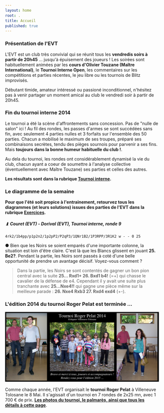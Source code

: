 ```yaml
---
layout: home
root: .
title: Accueil
published: true
---
```


### Présentation de l'EVT ###

L'EVT est un club très convivial qui se réunit tous les **vendredis soirs à partir de 20h45** ... jusqu'à épuisement des joueurs ! Les soirées sont habituellement animées par les **cours d'Olivier Touzane (Maître International)**, le **Tournoi Interne Open**, les commentaires sur les compétitions et parties récentes, le jeu libre ou les tournois de Blitz improvisés.

Débutant timide, amateur intéressé ou passioné inconditionnel, n'hésitez pas à venir partager un moment amical au club le vendredi soir à partir de 20h45.

### Fin du tournoi interne 2014 ###

Le tournoi a été la scène d'affrontements sans concession. Pas de "nulle de salon" ici ! Au fil des rondes, les passes d'armes se sont succédées sans fin, avec seulement 4 parties nulles et 3 forfaits sur l'ensemble des 50 parties. Chacun a mobilisé le maximum de ses troupes, préparé ses combinaisons secrètes, tendu des pièges sournois pour parvenir a ses fins. Mais **toujours dans la bonne humeur habituelle du club !**.

Au dela du tournoi, les rondes ont considérablement dynamisé la vie du club, chacun ayant a coeur de soumettre à l'analyse collective (éventuellement avec Maître Touzane) ses parties et celles des autres.

**Les résultats sont dans la rubrique [Tournoi interne](http://echiquier-villeneuve-tolosane.github.io/tournoiinterne.html "Tournoi Interne").**

### Le diagramme de la semaine ###

**Pour que l'été soit propice à l'entrainement, retourvez tous les diagrammes (et leurs solutions) issues des parties de l'EVT dans la rubrique [Exercices](http://echiquier-villeneuve-tolosane.github.io/exercices.html "Exercices").**


##### &#9821; **Couret (EVT) - Dorival (EVT)**, *Tournoi interne, ronde 9* 

`4rk2/1b4pp/p1p2n2/1p2pP2/P2qP3/1QNr1B2/1P3RPP/3R1K2 w - - 0 25`

&#9679; Bien que les Noirs se soient emparés d'une importante colonne, la situation est loin d'être claire. C'est là que les Blancs glissent en jouant **25. Be2?**. Pendant la partie, les Noirs sont passés à coté d'une belle opportunité de prendre un avantage décisif. Voyez-vous comment ?

> Dans la partie, les Noirs se sont contentés de gagner un bon pion central avec la suite **25... Rxd1+ 26. Bxd1 b4!** (=+) qui chasse le cavalier de la défense de e4. Cependant il y avait une suite plus tranchante avec **25...Nxe4!!** qui gagne une pièce même sur la meilleure parade : **26. Nxe4 Rxb3 27. Rxd4 exd4** (+-).


### L'édition 2014 du tournoi Roger Pelat est terminée ... ###

![Tournoi EVT 2014](photos/tournoi-roger-pelat-2014-mix.jpg)

Comme chaque année, l'EVT organisait le **tournoi Roger Pelat** à Villeneuve Tolosane le 8 Mai. Il s'agissait d'un tournoi en 7 rondes de 2x25 mn, avec 1 700 &euro; de prix. **[Les photos du tournoi, le palmarès, ainsi que tous les détails à cette page](tournoi-roger-pelat.html "Tournoi Roger pelat")**.